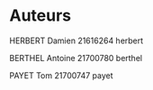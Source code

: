 # Auteurs

HERBERT     Damien  21616264 herbert

BERTHEL     Antoine 21700780 berthel 

PAYET       Tom     21700747 payet